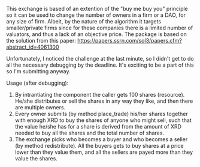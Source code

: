 This exchange is based of an extention of the "buy me buy you" principle so it can be used to change the number of owners in a firm or a DAO, for any size of firm. Albeit, by the nature of the algorithm it targets smaller/private firms since for these companies there is a limited number of valuators, and thus a lack of an objective price.
The package is based on the solution from this paper:
https://papers.ssrn.com/sol3/papers.cfm?abstract_id=4061300

Unfortunately, I noticed the challenge at the last minute, so I didn't get to do all the necessary debugging by the deadline.
It's exciting to be a part of this so I'm submitting anyway.

Usage (after debugging):
1) By intrantiating the component the caller gets 100 shares (resource). 
He/she distributes or sell the shares in any way they like, and then there are multiple owners.
2) Every owner submits (by method place_trade) his/her shares together with enough XRD to buy the shares of anyone who might sell, such that the value he/she has for a share is derived from the amount of XRD needed to buy all the shares and the total number of shares.
3) The exchange picks who becomes a buyer and who becomes a seller (by method redistribute).
All the buyers gets to buy shares at a price lower than they value them, and all the sellers are payed more than they value the shares.
